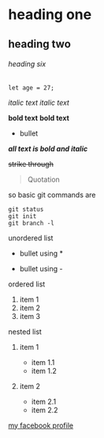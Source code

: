 
# heading one

## heading two

###### heading six

`let age = 27;`

*italic text*
_italic text_

**bold text**
__bold text__

- bullet

***all text is bold and italic***

~~strike through~~

> Quotation

so basic git commands are
```
git status
git init
git branch -l
```
unordered list
* bullet using *
- bullet using -

ordered list
1. item 1
2. item 2
3. item 3

nested list
1. item 1
    - item 1.1
    - item 1.2

2. item 2
    - item 2.1
    - item 2.2 

[my facebook profile](https://web.facebook.com/DaniyalSarwari/)

